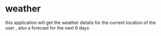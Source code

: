 # weather
this application will get the weather details for the current location of the user , also a forecast for the next 6 days

